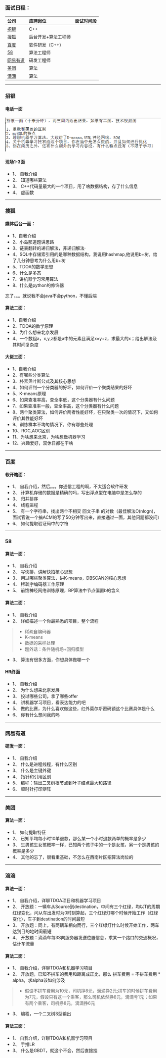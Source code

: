 ### **面试日程：** 

| 公司 | 应聘岗位 |面试时间段 |
| :------------- |:-------------|:-------------|
|[招银](#zhaoyin) | C++ | |
|[搜狐](#sohu) | 后台开发+算法工程师 | |
|[百度](#baidu) | 软件研发（C++）| |
|[58](#58) | 算法工程师| |
|[网易有道](#网易有道) | 研发工程师| |
|[美团](#美团) | 算法| |
|[滴滴](#滴滴) | 算法| |

----
### <a id="zhaoyin"> 招银 </a>
#### 电话一面
![](./imgs/20170914103616.png)
#### 现场1-3面
- 1、 自我介绍
- 2、 知道哪些算法
- 3、 C++代码量最大的一个项目，用了啥数据结构，存了什么信息
- 4、 虚函数


----
### <a id="sohu"> 搜狐 </a>
#### 媒体后台一面：
- 1、自我介绍
- 2、小岛那道题讲思路
- 3、链表翻转的递归解法，非递归解法·
- 4、SQL中存储索引用的是哪种数据结构，我说用hashmap,他说用b+树，给了几分钟思考为什么用b+树
- 5、TDOA的数学思想
- 6、什么是多态
- 7、讲机器学习常用算法
- 8、什么是python的修饰器

忘了。。。就说我不会java不会python，不懂后端

#### 算法二面：
- 1、自我介绍
- 2、TDOA的数学原理
- 3、为什么想来北京发展
- 4、一个数组a，x,y,z都是a中的元素且满足x=y+z，求最大的x；给出解法及其时间复杂度

#### 大佬三面：
- 1、自我介绍
- 2、有哪些分类算法
- 3、朴素贝叶斯公式及其核心思想
- 4、如何评判一个分类器的好坏，如何评价一个聚类结果的好坏
- 5、K-means原理
- 6、如果查准率高，查全率低，这个分类器有什么问题
- 7、如果查准率一般，查全率高，这个分类器有什么问题
- 8、两个聚类算法，如何评价两者性能好坏，在只聚类一次的情况下，又如何评价其性能好坏
- 9、训练样本不均匀情况下，你有哪些处理
- 10、ROC,AOC区别
- 11、为啥想来北京，为啥想做机器学习
- 12、兴趣爱好，双休日都在干啥

----
### <a id="baidu"> 百度 </a>
#### 软开瞎面：
- 1、	自我介绍，然后。。。你通信工程的啊，不太适合软件研发
- 2、	计算机存储的数据是精确的吗，写出浮点型在电脑中是怎么存的
- 3、	归并排序
- 4、	线程进程
- 5、	有一个字符串，找出两个不相交 回文子串 的对数（最佳解法O(nlogn)，面试官说一个搞ACM的写了50分钟写出来，直接通过一面，其他问题都没问）
- 6、	如何提取验证码中的字符

----
### <a id="58"> 58 </a>
#### 算法一面：
- 1、    自我介绍
- 2、    写快排，讲解快拍核心思想
- 3、    用过哪些聚类算法，讲K-means，DBSCAN的核心思想
- 4、    稀疏字编码器工作原理
- 5、    前馈神经网络训练原理，BP算法中节点偏置b的含义

#### 算法二面：
- 1、    自我介绍
- 2、    详细描述一个你最熟悉的项目，整个流程
>* 稀疏自编码器
>* K-means
>* 数据的采样处理
>* 题外话：条件随机场+回归模型
- 3、 算法有很多方面，你想具体做哪一个

#### HR终面
- 1、    自我介绍
- 2、    为什么想来北京发展
- 3、    投过哪些公司，拿了哪些offer
- 4、    讲机器学习项目，看表达能力的吧
- 5、    做的比赛，为什么喜欢做这些，红外莫尔斯密码锁这个比赛具体是什么
- 6、    你有什么想问我的吗

----
### <a id="网易有道"> 网易有道 </a>
#### 研发一面：
- 1、    自我介绍
- 2、    什么是进程线程，有什么区别
- 3、    什么是主键外键
- 4、    指针和引用区别
- 5、    编程：输出二叉树根节点到叶子结点最大和路径
- 6、    顺时针打印矩阵

----
### <a id="美团"> 美团 </a>
#### 算法一面：
- 1、 如何提取特征
- 2、 已知平均每小时10单退款，那么某一个小时退款两单的概率是多少
- 3、 生男孩生女孩概率一样，已知两个孩子中的一个是女孩，另一个是男孩的概率是多少
- 4、 其他的忘了，很看重基础，不怎么在西南片区招算法岗位的

----
### <a id="滴滴"> 滴滴 </a>

#### 算法一面：
- 1、 自我介绍，详聊TDOA项目和机器学习项目
- 2、 开放题：一辆车从Source到destination，中间有三个红绿，均以T的周期红绿变化，问从车出发时为0时刻算起，三个红绿灯哪个时候开始工作（红绿变化），车子到destination的时间最短
- 3、 开放题：同上，有两辆车相向而行，三个红绿灯什么时候开始工作，两车达到目的地时间最短
- 4、 开放题：滴滴车每3S向服务器发送位置信息，求某一个路口的交通概况，估计车流量

#### 算法二面：
- 1、 自我介绍，详聊TDOA和机器学习项目
- 2、 开放题，已知不拼车的费用和距离成正比，那么 拼车费用 = 不拼车费用 * alpha，求alpha该如何涉及
>* 假设不拼车费用为10元，司机挣8元，滴滴挣2元;拼车的时候拼车费用为7元，假设只有这一个乘客，那么司机依然挣8元，滴滴亏1元；如果有两个乘客，司机挣8元，滴滴挣6元
- 3、 编程，一个二叉树S型输出

#### 算法三面：
- 1、 自我介绍，详聊TDOA和机器学习项目
- 2、 手推LR
- 3、 什么是GBDT，就这个不会，然后直接挂